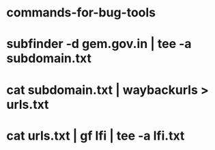 # commands-for-bug-tools

 #  subfinder -d gem.gov.in | tee -a subdomain.txt
 
 #  cat subdomain.txt | waybackurls > urls.txt

 #  cat urls.txt | gf lfi | tee -a lfi.txt

#   
 
                                               
